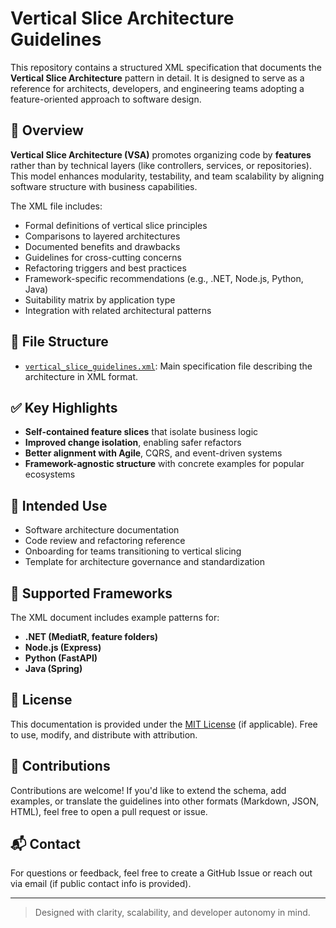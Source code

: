 # Vertical Slice Architecture Guidelines

This repository contains a structured XML specification that documents the **Vertical Slice Architecture** pattern in detail. It is designed to serve as a reference for architects, developers, and engineering teams adopting a feature-oriented approach to software design.

## 📘 Overview

**Vertical Slice Architecture (VSA)** promotes organizing code by **features** rather than by technical layers (like controllers, services, or repositories). This model enhances modularity, testability, and team scalability by aligning software structure with business capabilities.

The XML file includes:
- Formal definitions of vertical slice principles
- Comparisons to layered architectures
- Documented benefits and drawbacks
- Guidelines for cross-cutting concerns
- Refactoring triggers and best practices
- Framework-specific recommendations (e.g., .NET, Node.js, Python, Java)
- Suitability matrix by application type
- Integration with related architectural patterns

## 📂 File Structure

- [`vertical_slice_guidelines.xml`](./vertical_slice_guidelines.xml): Main specification file describing the architecture in XML format.

## ✅ Key Highlights

- **Self-contained feature slices** that isolate business logic
- **Improved change isolation**, enabling safer refactors
- **Better alignment with Agile**, CQRS, and event-driven systems
- **Framework-agnostic structure** with concrete examples for popular ecosystems

## 🔧 Intended Use

- Software architecture documentation
- Code review and refactoring reference
- Onboarding for teams transitioning to vertical slicing
- Template for architecture governance and standardization

## 🧩 Supported Frameworks

The XML document includes example patterns for:
- **.NET (MediatR, feature folders)**
- **Node.js (Express)**
- **Python (FastAPI)**
- **Java (Spring)**

## 📎 License

This documentation is provided under the [MIT License](LICENSE) (if applicable). Free to use, modify, and distribute with attribution.

## 🙌 Contributions

Contributions are welcome! If you'd like to extend the schema, add examples, or translate the guidelines into other formats (Markdown, JSON, HTML), feel free to open a pull request or issue.

## 📬 Contact

For questions or feedback, feel free to create a GitHub Issue or reach out via email (if public contact info is provided).

---

> Designed with clarity, scalability, and developer autonomy in mind.
